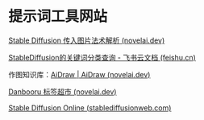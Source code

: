 # 提示词工具网站

[Stable Diffusion 传入图片法术解析 (novelai.dev)](https://spell.novelai.dev/)

[StableDiffusion的关键词分类查询 - 飞书云文档 (feishu.cn)](https://vkc4zz0ocm.feishu.cn/sheets/CyJHsOGV9h7lK0tRxiFcRUAUn3g)

作图知识库：[AiDraw | AiDraw (novelai.dev)](https://guide.novelai.dev/)

[Danbooru 标签超市 (novelai.dev)](https://tags.novelai.dev/)

[Stable Diffusion Online (stablediffusionweb.com)](https://stablediffusionweb.com/)